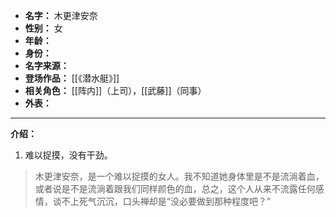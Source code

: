 
- **名字：** 木更津安奈
- **性别：** 女
- **年龄：** 
- **身份：** 
- **名字来源：** 
- **登场作品：** [[《潜水艇》]]
- **相关角色：** [[阵内]]（上司），[[武藤]]（同事）
- **外表：** 

---

**介绍：** 

1. 难以捉摸，没有干劲。

> 木更津安奈，是一个难以捉摸的女人。我不知道她身体里是不是流淌着血，或者说是不是流淌着跟我们同样颜色的血，总之，这个人从来不流露任何感情，谈不上死气沉沉，口头禅却是“没必要做到那种程度吧？”
